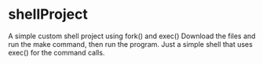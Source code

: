 # shellProject
A simple custom shell project using fork() and exec()
Download the files and run the make command, then run the program.
Just a simple shell that uses exec() for the command calls.
